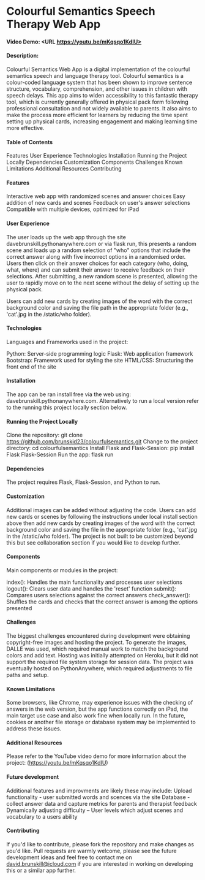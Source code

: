 # Colourful Semantics Speech Therapy Web App
#### Video Demo:  <URL https://youtu.be/mKqsqo1KdIU>
#### Description:
Colourful Semantics Web App is a digital implementation of the colourful semantics speech and language therapy tool. Colourful semantics is a colour-coded language system that has been shown to improve sentence structure, vocabulary, comprehension, and other issues in children with speech delays. This app aims to widen accessibility to this fantastic therapy tool, which is currently generally offered in physical pack form following professional consultation and not widely available to parents. It also aims to make the process more efficient for learners by reducing the time spent setting up physical cards, increasing engagement and making learning time more effective.

#### Table of Contents
Features
User Experience
Technologies
Installation
Running the Project Locally
Dependencies
Customization
Components
Challenges
Known Limitations
Additional Resources
Contributing


#### Features
Interactive web app with randomized scenes and answer choices
Easy addition of new cards and scenes
Feedback on user's answer selections
Compatible with multiple devices, optimized for iPad

#### User Experience
The user loads up the web app through the site davebrunskill.pythonanywhere.com or via flask run, this presents a random scene and loads up a random selection of "who" options that include the correct answer along with five incorrect options in a randomised order. Users then click on their answer choices for each category (who, doing, what, where) and can submit their answer to receive feedback on their selections. After submitting, a new random scene is presented, allowing the user to rapidly move on to the next scene without the delay of setting up the physical pack.

Users can add new cards by creating images of the word with the correct background color and saving the file path in the appropriate folder (e.g., 'cat'.jpg in the /static/who folder).

#### Technologies
Languages and Frameworks used in the project:

Python: Server-side programming logic
Flask: Web application framework
Bootstrap: Framework used for styling the site
HTML/CSS: Structuring the front end of the site

#### Installation
The app can be ran install free via the web using: davebrunskill.pythonanywhere.com. Alternatively to run a local version refer to the running this project locally section below.

#### Running the Project Locally
Clone the repository: git clone https://github.com/brunskid23/colourfulsemantics.git
Change to the project directory: cd colourfulsemantics
Install Flask and Flask-Session: pip install Flask Flask-Session
Run the app: flask run

#### Dependencies
The project requires Flask, Flask-Session, and Python to run.

#### Customization
Additional images can be added without adjusting the code. Users can add new cards or scenes by following the instructions under local install section above then add new cards by creating images of the word with the correct background color and saving the file in the appropriate folder (e.g., 'cat'.jpg in the /static/who folder). The project is not built to be customized beyond this but see collaboration section if you would like to develop further.

#### Components
Main components or modules in the project:

index(): Handles the main functionality and processes user selections
logout(): Clears user data and handles the 'reset' function
submit(): Compares users selections against the correct answers
check_answer(): Shuffles the cards and checks that the correct answer is among the options presented

#### Challenges
The biggest challenges encountered during development were obtaining copyright-free images and hosting the project. To generate the images, DALLE was used, which required manual work to match the background colors and add text. Hosting was initially attempted on Heroku, but it did not support the required file system storage for session data. The project was eventually hosted on PythonAnywhere, which required adjustments to file paths and setup.

#### Known Limitations
Some browsers, like Chrome, may experience issues with the checking of answers in the web version, but the app functions correctly on iPad, the main target use case and also work fine when locally run. In the future, cookies or another file storage or database system may be implemented to address these issues.

#### Additional Resources
Please refer to the YouTube video demo for more information about the project: (https://youtu.be/mKqsqo1KdIU)

#### Future development
Additional features and improvments are likely these may include:
Upload functionality - user submitted words and scences via the site
Database - collect answer data and capture metrics for parents and therapist feedback
Dynamically adjusting difficulty – User levels which adjust scenes and vocabulary to a users ability

#### Contributing
If you'd like to contribute, please fork the repository and make changes as you'd like. Pull requests are warmly welcome, please see the future development ideas and feel free to contact me on david.brunskill@icloud.com if you are interested in working on developing this or a similar app further.
